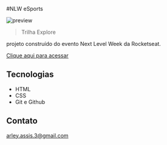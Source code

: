 #NLW eSports

![preview](./.github/preview.png)

> Trilha Explore

projeto construído do evento Next Level Week da Rocketseat.

[Clique aqui para acessar](https://arleymartini.github.io/nlw-esports-exoplorer/nlw/)

## Tecnologias

- HTML
- CSS
- Git e Github

## Contato

arley.assis.3@gmail.com